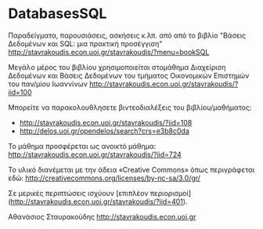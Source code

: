 # DatabasesSQL

Παραδείγματα, παρουσιάσεις, ασκήσεις κ.λπ. από από το βιβλίο 
"Βάσεις Δεδομένων και SQL: μια πρακτική προσέγγιση"
http://stavrakoudis.econ.uoi.gr/stavrakoudis/?menu=bookSQL

Μεγάλο μέρος του βιβλίου χρησιμοποιείται στομάθημα
Διαχείριση Δεδομένων και Βάσεις Δεδομένων
του τμήματος Οικονομικών Επιστημών του παν/μίου Ιωαννίνων
http://stavrakoudis.econ.uoi.gr/stavrakoudis/?iid=100

Μπορείτε να παρακολουθλησετε βιντεοδιαλέξεις του βιβλίου/μαθήματος:
* http://stavrakoudis.econ.uoi.gr/stavrakoudis/?iid=108 
* http://delos.uoi.gr/opendelos/search?crs=e3b8c0da

Το μάθημα προσφέρεται ως ανοικτό μάθημα:
http://stavrakoudis.econ.uoi.gr/stavrakoudis/?iid=724

Το υλικό διανέμεται με την άδεια «Creative Commons» όπως περιγράφεται εδώ:
http://creativecommons.org/licenses/by-nc-sa/3.0/gr/

Σε μερικές περιπτώσεις ισχύουν [επιπλέον περιορισμοί]
(http://stavrakoudis.econ.uoi.gr/stavrakoudis/?iid=401).

Αθανάσιος Σταυρακούδης
http://stavrakoudis.econ.uoi.gr
